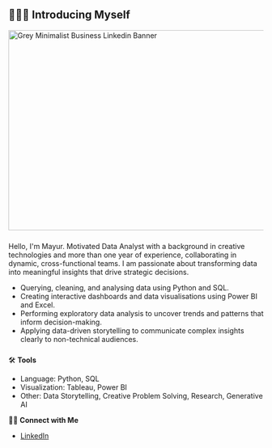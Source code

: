 ## 🙋🏻‍♀️ Introducing Myself
<img width="1584" height="396" alt="Grey Minimalist Business Linkedin Banner" src="https://github.com/user-attachments/assets/48df20a4-bc6c-4940-a370-86d677bb3f95" />


###
Hello, I'm Mayur. Motivated Data Analyst with a background in creative technologies and more than one year of experience, collaborating in dynamic, cross-functional teams. 
I am passionate about transforming data into meaningful insights that drive strategic decisions.

- Querying, cleaning, and analysing data using Python and SQL.
- Creating interactive dashboards and data visualisations using Power BI and Excel.
- Performing exploratory data analysis to uncover trends and patterns that inform decision-making.
- Applying data-driven storytelling to communicate complex insights clearly to non-technical audiences.
 ###
 
🛠️ **Tools**
- Language: Python, SQL
- Visualization: Tableau, Power BI
- Other: Data Storytelling, Creative Problem Solving, Research, Generative AI


👋🏻 **Connect with Me**
- [LinkedIn](https://www.linkedin.com/in/mayur-mantri/)
